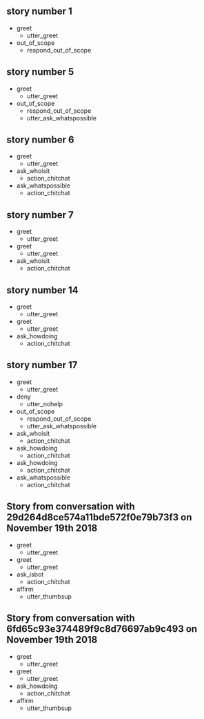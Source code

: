 ## story number 1
* greet
    - utter_greet
* out_of_scope
    - respond_out_of_scope

## story number 5
* greet
    - utter_greet
* out_of_scope
    - respond_out_of_scope
    - utter_ask_whatspossible

## story number 6
* greet
    - utter_greet
* ask_whoisit
    - action_chitchat
* ask_whatspossible
    - action_chitchat

## story number 7
* greet
    - utter_greet
* greet
    - utter_greet
* ask_whoisit
    - action_chitchat

## story number 14
* greet
    - utter_greet
* greet
    - utter_greet
* ask_howdoing
    - action_chitchat

## story number 17
* greet
    - utter_greet
* deny
    - utter_nohelp
* out_of_scope
    - respond_out_of_scope
    - utter_ask_whatspossible
* ask_whoisit
    - action_chitchat
* ask_howdoing
    - action_chitchat
* ask_howdoing
    - action_chitchat
* ask_whatspossible
    - action_chitchat

## Story from conversation with 29d264d8ce574a11bde572f0e79b73f3 on November 19th 2018
* greet
    - utter_greet
* greet
    - utter_greet
* ask_isbot
    - action_chitchat
* affirm
    - utter_thumbsup

## Story from conversation with 6fd65c93e374489f9c8d76697ab9c493 on November 19th 2018
* greet
    - utter_greet
* greet
    - utter_greet
* ask_howdoing
    - action_chitchat
* affirm
    - utter_thumbsup